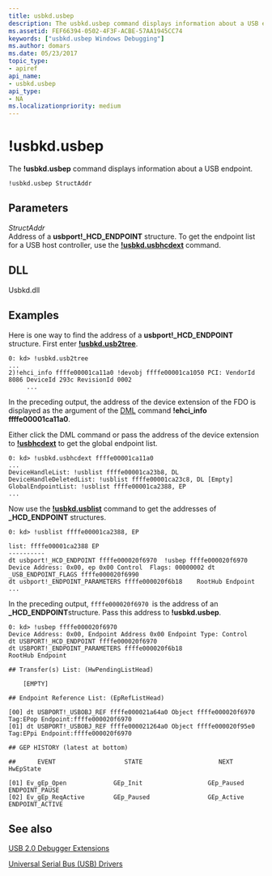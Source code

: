 ```yaml
---
title: usbkd.usbep
description: The usbkd.usbep command displays information about a USB endpoint.
ms.assetid: FEF66394-0502-4F3F-ACBE-57AA1945CC74
keywords: ["usbkd.usbep Windows Debugging"]
ms.author: domars
ms.date: 05/23/2017
topic_type:
- apiref
api_name:
- usbkd.usbep
api_type:
- NA
ms.localizationpriority: medium
---
```


# !usbkd.usbep


The **!usbkd.usbep** command displays information about a USB endpoint.

```
!usbkd.usbep StructAddr
```

## <span id="ddk__devobj_dbg"></span><span id="DDK__DEVOBJ_DBG"></span>Parameters


<span id="_______StructAddr______"></span><span id="_______structaddr______"></span><span id="_______STRUCTADDR______"></span> *StructAddr*   
Address of a **usbport!\_HCD\_ENDPOINT** structure. To get the endpoint list for a USB host controller, use the [**!usbkd.usbhcdext**](-usbkd-usbhcdext.md) command.

## <span id="DLL"></span><span id="dll"></span>DLL


Usbkd.dll

Examples
--------

Here is one way to find the address of a **usbport!\_HCD\_ENDPOINT** structure. First enter [**!usbkd.usb2tree**](-usbkd-usb2tree.md).

```
0: kd> !usbkd.usb2tree
...
2)!ehci_info ffffe00001ca11a0 !devobj ffffe00001ca1050 PCI: VendorId 8086 DeviceId 293c RevisionId 0002 
     ...
```

In the preceding output, the address of the device extension of the FDO is displayed as the argument of the [DML](debugger-markup-language-commands.md) command **!ehci\_info ffffe00001ca11a0**.

Either click the DML command or pass the address of the device extension to [**!usbhcdext**](https://msdn.microsoft.com/library/windows/hardware/dn367072) to get the global endpoint list.

```
0: kd> !usbkd.usbhcdext ffffe00001ca11a0
...
DeviceHandleList: !usblist ffffe00001ca23b8, DL 
DeviceHandleDeletedList: !usblist ffffe00001ca23c8, DL [Empty]
GlobalEndpointList: !usblist ffffe00001ca2388, EP 
...
```

Now use the [**!usbkd.usblist**](-usbkd-usblist.md) command to get the addresses of **\_HCD\_ENDPOINT** structures.

```
0: kd> !usblist ffffe00001ca2388, EP

list: ffffe00001ca2388 EP
----------
dt usbport!_HCD_ENDPOINT ffffe000020f6970  !usbep ffffe000020f6970
Device Address: 0x00, ep 0x00 Control  Flags: 00000002 dt _USB_ENDPOINT_FLAGS ffffe000020f6990
dt usbport!_ENDPOINT_PARAMETERS ffffe000020f6b18    RootHub Endpoint
...
```

In the preceding output, `ffffe000020f6970 `is the address of an **\_HCD\_ENDPOINT**structure. Pass this address to **!usbkd.usbep**.

```
0: kd> !usbep ffffe000020f6970
Device Address: 0x00, Endpoint Address 0x00 Endpoint Type: Control 
dt USBPORT!_HCD_ENDPOINT ffffe000020f6970
dt USBPORT!_ENDPOINT_PARAMETERS ffffe000020f6b18
RootHub Endpoint

## Transfer(s) List: (HwPendingListHead)

    [EMPTY]

## Endpoint Reference List: (EpRefListHead)

[00] dt USBPORT!_USBOBJ_REF ffffe000021a64a0 Object ffffe000020f6970 Tag:EPop Endpoint:ffffe000020f6970
[01] dt USBPORT!_USBOBJ_REF ffffe000021264a0 Object ffffe000020f95e0 Tag:EPpi Endpoint:ffffe000020f6970

## GEP HISTORY (latest at bottom)

##      EVENT                   STATE                     NEXT                      HwEpState

[01] Ev_gEp_Open             GEp_Init                  GEp_Paused                ENDPOINT_PAUSE
[02] Ev_gEp_ReqActive        GEp_Paused                GEp_Active                ENDPOINT_ACTIVE
```

## <span id="see_also"></span>See also


[USB 2.0 Debugger Extensions](usb-2-0-extensions.md)

[Universal Serial Bus (USB) Drivers](http://go.microsoft.com/fwlink/p?LinkID=227351)

 

 






